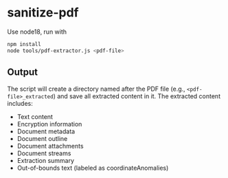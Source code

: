 # sanitize-pdf

Use node18, run with 

```bash
npm install
node tools/pdf-extractor.js <pdf-file>
```

## Output

The script will create a directory named after the PDF file (e.g., `<pdf-file>_extracted`) and save all extracted content in it. The extracted content includes:

- Text content
- Encryption information
- Document metadata
- Document outline
- Document attachments
- Document streams
- Extraction summary
- Out-of-bounds text (labeled as coordinateAnomalies)

